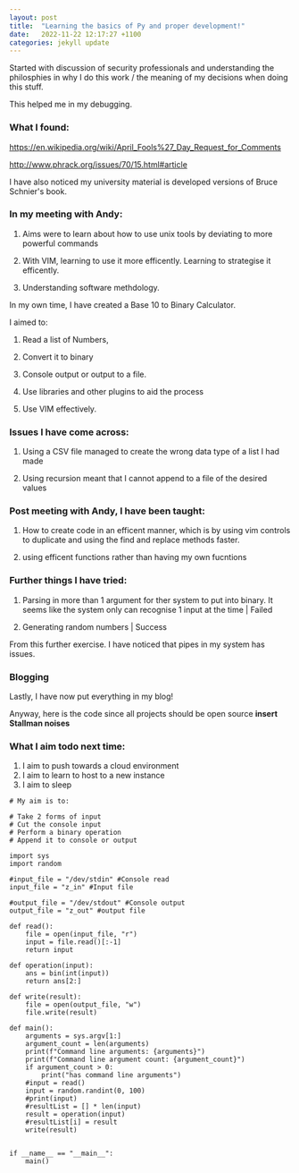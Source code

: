 ```yaml
---
layout: post
title:  "Learning the basics of Py and proper development!"
date:   2022-11-22 12:17:27 +1100
categories: jekyll update
---
```


Started with discussion of security professionals and understanding the philosphies in why I do this work / the meaning of my decisions when doing this stuff.

This helped me in my debugging. 

### What I found: 

https://en.wikipedia.org/wiki/April_Fools%27_Day_Request_for_Comments

http://www.phrack.org/issues/70/15.html#article

I have also noticed my university material is developed versions of Bruce Schnier's book. 


### In my meeting with Andy: 


1) Aims were to learn about how to use unix tools by deviating to more powerful commands

2) With VIM, learning to use it more efficently. Learning to strategise it efficently.

3) Understanding software methdology.

In my own time, I have created a Base 10 to Binary Calculator. 

I aimed to:

1) Read a list of Numbers, 

2) Convert it to binary

3) Console output or output to a file. 

4) Use libraries and other plugins to aid the process

5) Use VIM effectively. 

### Issues I have come across:

1) Using a CSV file managed to create the wrong data type of a list I had made

2) Using recursion meant that I cannot append to a file of the desired values

### Post meeting with Andy, I have been taught:

1) How to create code in an efficent manner, which is by using vim controls to duplicate and using the find and replace methods faster. 

2) using efficent functions rather than having my own fucntions

### Further things I have tried:

1) Parsing in more than 1 argument for ther system to put into binary. It seems like the system only can recognise 1 input at the time | Failed

2) Generating random numbers | Success

From this further exercise. I have noticed that pipes in my system has issues. 

### Blogging

Lastly, I have now put everything in my blog!

Anyway, here is the code since all projects should be open source **insert Stallman noises**

### What I aim todo next time:

1) I aim to push towards a cloud environment
2) I aim to learn to host to a new instance
3) I aim to sleep

```
# My aim is to:

# Take 2 forms of input
# Cut the console input 
# Perform a binary operation
# Append it to console or output

import sys
import random

#input_file = "/dev/stdin" #Console read
input_file = "z_in" #Input file

#output_file = "/dev/stdout" #Console output
output_file = "z_out" #output file

def read():
    file = open(input_file, "r")
    input = file.read()[:-1]
    return input

def operation(input):
    ans = bin(int(input))
    return ans[2:]

def write(result):
    file = open(output_file, "w")
    file.write(result)

def main():
    arguments = sys.argv[1:]
    argument_count = len(arguments)
    print(f"Command line arguments: {arguments}")
    print(f"Command line argument count: {argument_count}")
    if argument_count > 0:
        print("has command line arguments")
    #input = read()
    input = random.randint(0, 100)
    #print(input)
    #resultList = [] * len(input)
    result = operation(input)
    #resultList[i] = result
    write(result)


if __name__ == "__main__":
    main()
```